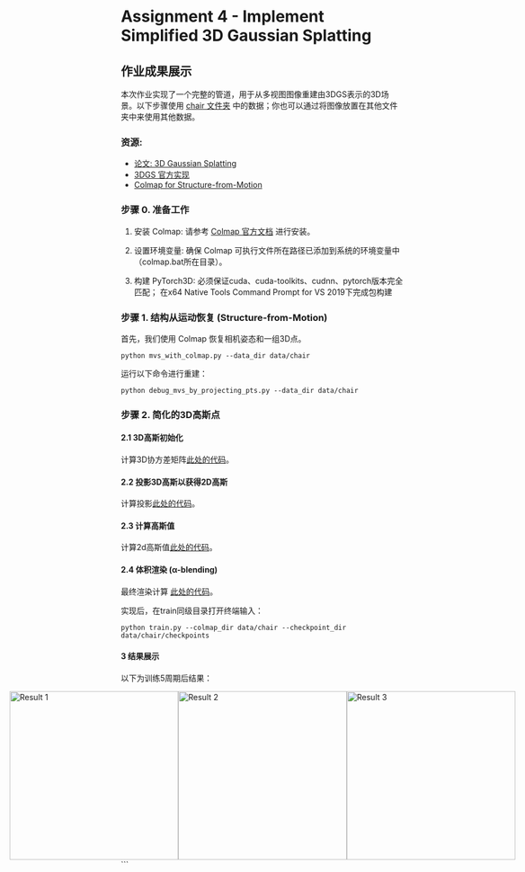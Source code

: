 # Assignment 4 - Implement Simplified 3D Gaussian Splatting

## 作业成果展示

本次作业实现了一个完整的管道，用于从多视图图像重建由3DGS表示的3D场景。以下步骤使用 [chair 文件夹](data/chair) 中的数据；你也可以通过将图像放置在其他文件夹中来使用其他数据。

### 资源:
- [论文: 3D Gaussian Splatting](https://repo-sam.inria.fr/fungraph/3d-gaussian-splatting/)
- [3DGS 官方实现](https://github.com/graphdeco-inria/gaussian-splatting)
- [Colmap for Structure-from-Motion](https://colmap.github.io/index.html)

### 步骤 0. 准备工作

1. 安装 Colmap:
   请参考 [Colmap 官方文档](https://colmap.github.io/install.html) 进行安装。

2. 设置环境变量:
   确保 Colmap 可执行文件所在路径已添加到系统的环境变量中（colmap.bat所在目录）。

3. 构建 PyTorch3D:
   必须保证cuda、cuda-toolkits、cudnn、pytorch版本完全匹配；
   在x64 Native Tools Command Prompt for VS 2019下完成包构建

### 步骤 1. 结构从运动恢复 (Structure-from-Motion)

首先，我们使用 Colmap 恢复相机姿态和一组3D点。
```
python mvs_with_colmap.py --data_dir data/chair
```

运行以下命令进行重建：
```
python debug_mvs_by_projecting_pts.py --data_dir data/chair
```

### 步骤 2. 简化的3D高斯点

#### 2.1 3D高斯初始化

计算3D协方差矩阵[此处的代码](gaussian_model.py#L115)。

#### 2.2 投影3D高斯以获得2D高斯

计算投影[此处的代码](gaussian_renderer.py#L49)。

#### 2.3 计算高斯值


计算2d高斯值[此处的代码](gaussian_renderer.py#L59)。

#### 2.4 体积渲染 (α-blending)

最终渲染计算 [此处的代码](gaussian_renderer.py#L83)。

实现后，在train同级目录打开终端输入：
```
python train.py --colmap_dir data/chair --checkpoint_dir data/chair/checkpoints
```
#### 3 结果展示

以下为训练5周期后结果：
<div style="display: flex; justify-content: center; align-items: center;"> <img src="image.png" alt="Result 1" style="width:300px;height:auto;"/> <img src="image-1.png" alt="Result 2" style="width:300px;height:auto;"/> <img src="image-2.png" alt="Result 3" style="width:300px;height:auto;"/> </div> ```